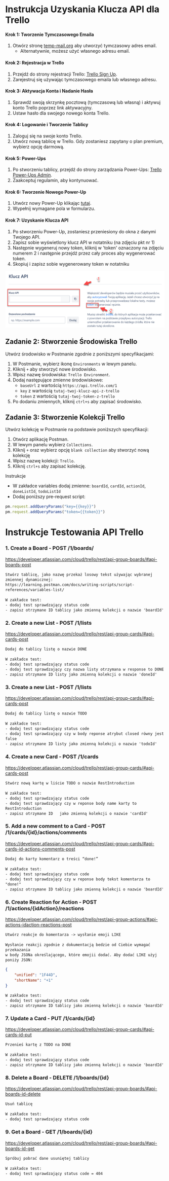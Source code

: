# Instrukcja Uzyskania Klucza API dla Trello

#### Krok 1: Tworzenie Tymczasowego Emaila
1. Otwórz stronę [temp-mail.org](https://temp-mail.org/pl/) aby utworzyć tymczasowy adres email.
   - Alternatywnie, możesz użyć własnego adresu email.

#### Krok 2: Rejestracja w Trello
1. Przejdź do strony rejestracji Trello: [Trello Sign Up](https://trello.com/pl/signup).
2. Zarejestruj się używając tymczasowego emaila lub własnego adresu.

#### Krok 3: Aktywacja Konta i Nadanie Hasła
1. Sprawdź swoją skrzynkę pocztową (tymczasową lub własną) i aktywuj konto Trello poprzez link aktywacyjny.
2. Ustaw hasło dla swojego nowego konta Trello.

#### Krok 4: Logowanie i Tworzenie Tablicy
1. Zaloguj się na swoje konto Trello.
2. Utwórz nową tablicę w Trello. Gdy zostaniesz zapytany o plan premium, wybierz opcję darmową.

#### Krok 5: Power-Ups
1. Po stworzeniu tablicy, przejdź do strony zarządzania Power-Ups: [Trello Power-Ups Admin](https://trello.com/power-ups/admin).
2. Zaakceptuj regulamin, aby kontynuować.

#### Krok 6: Tworzenie Nowego Power-Up
1. Utwórz nowy Power-Up klikając [tutaj](https://trello.com/power-ups/admin/new).
2. Wypełnij wymagane pola w formularzu.

#### Krok 7: Uzyskanie Klucza API
1. Po stworzeniu Power-Up, zostaniesz przeniesiony do okna z danymi Twojego API.
2. Zapisz sobie wyświetlony klucz API w notatniku (na zdjęciu pkt nr 1)
3. Następnie wygeneruj nowy token, kliknij w 'token' oznaczony na zdjęciu numerem 2 i następnie przejdź przez cały proces aby wygenerować token.
5. Skopiuj i zapisz sobie wygenerowany token w notatniku

![Trello API Key](img/trello-token-2.png)



## Zadanie 2: Stworzenie Środowiska Trello

Utwórz środowisko w Postmanie zgodnie z poniższymi specyfikacjami:

1. W Postmanie, wybierz ikonę `Environments` w lewym panelu.
2. Kliknij `+` aby stworzyć nowe środowisko.
3. Wpisz nazwę środowiska: `Trello Environment`.
4. Dodaj następujące zmienne środowiskowe:
   - `baseUrl` z wartością `https://api.trello.com/1`
   - `key` z wartością `tutaj-twoj-klucz-api-z-trello`
   - `token` z wartością `tutaj-twoj-token-z-trello`
5. Po dodaniu zmiennych, kliknij `ctrl+s` aby zapisać środowisko.


## Zadanie 3: Stworzenie Kolekcji Trello

Utwórz kolekcję w Postmanie na podstawie poniższych specyfikacji:

1. Otwórz aplikację Postman.
2. W lewym panelu wybierz `Collections`.
3. Kliknij `+` oraz wybierz opcję `blank collection` aby stworzyć nową kolekcję
4. Wpisz nazwę kolekcji: `Trello`.
5. Kliknij `ctrl+s` aby zapisać kolekcję.

Instrukcje

- W zakładce variables dodaj zmienne: `boardId`, `cardId`, `actionId`, `doneListId`, `todoListId`
- Dodaj poniższy pre-request script:

```js
pm.request.addQueryParams("key={{key}}")
pm.request.addQueryParams("token={{token}}")
```


# Instrukcje Testowania API Trello


###  1. Create a Board - POST /1/boards/

https://developer.atlassian.com/cloud/trello/rest/api-group-boards/#api-boards-post

    Stwórz tablicę, jako nazwę przekaż losowy tekst używając wybranej zmiennej dynamicznej:
    https://learning.postman.com/docs/writing-scripts/script-references/variables-list/
    
    W zakładce test:
    - dodaj test sprawdzający status code
    - zapisz otrzymane ID tablicy jako zmienną kolekcji o nazwie 'boardId'

### 2. Create a new List - POST /1/lists

[https://developer.atlassian.com/cloud/trello/rest/api-group-cards/#api-cards-post
](https://developer.atlassian.com/cloud/trello/rest/api-group-lists/#api-lists-post)
  
    Dodaj do tablicy listę o nazwie DONE
    
    W zakładce test:
    - dodaj test sprawdzający status code
    - dodaj test sprawdzający czy nazwa listy otrzymana w response to DONE
    - zapisz otrzymane ID listy jako zmienną kolekcji o nazwie 'doneId'
    
### 3. Create a new List - POST /1/lists

[https://developer.atlassian.com/cloud/trello/rest/api-group-cards/#api-cards-post
](https://developer.atlassian.com/cloud/trello/rest/api-group-lists/#api-lists-post)
   
    Dodaj do tablicy listę o nazwie TODO
    
    W zakładce test:
    - dodaj test sprawdzający status code
    - dodaj test sprawdzający czy w body reponse atrybut closed równy jest false
    - zapisz otrzymane ID listy jako zmienną kolekcji o nazwie 'todoId'
    
### 4. Create a new Card - POST /1/cards

https://developer.atlassian.com/cloud/trello/rest/api-group-cards/#api-cards-post

    Stwórz nową kartę w liście TODO o nazwie RestIntroduction
    
    W zakładce test:
    - dodaj test sprawdzający status code
    - dodaj test sprawdzający czy w reponse body name karty to RestIntroduction
    - zapisz otrzymane ID   jako zmienną kolekcji o nazwie 'cardId'
    
### 5. Add a new comment to a Card - POST /1/cards/{id}/actions/comments

https://developer.atlassian.com/cloud/trello/rest/api-group-cards/#api-cards-id-actions-comments-post

    Dodaj do karty komentarz o treści “done!”
    
    W zakładce test:
    - dodaj test sprawdzający status code
    - dodaj test sprawdzający czy w reponse body tekst komentarza to "done!"
    - zapisz otrzymane ID tablicy jako zmienną kolekcji o nazwie 'boardId'
    
### 6. Create Reaction for Action - POST /1/actions/{idAction}/reactions

https://developer.atlassian.com/cloud/trello/rest/api-group-actions/#api-actions-idaction-reactions-post

    Utwórz reakcje do komentarza -> wysłanie emoji LIKE 
    
    Wysłanie reakcji zgodnie z dokumentacją bedzie od Ciebie wymagać przekazania 
    w body JSONa określającego, które emojii dodać. Aby dodać LIKE użyj poniży JSON:
        
```json
{
    "unified": "1F44D",
    "shortName": "+1"
}  
```   
    W zakładce test:
    - dodaj test sprawdzający status code
    - zapisz otrzymane ID tablicy jako zmienną kolekcji o nazwie 'boardId'
    
### 7. Update a Card - PUT /1/cards/{id}

https://developer.atlassian.com/cloud/trello/rest/api-group-cards/#api-cards-id-put

    Przenieś kartę z TODO na DONE
    
    W zakładce test:
    - dodaj test sprawdzający status code
    - zapisz otrzymane ID tablicy jako zmienną kolekcji o nazwie 'boardId'
    
### 8. Delete a Board - DELETE /1/boards/{id}

https://developer.atlassian.com/cloud/trello/rest/api-group-boards/#api-boards-id-delete

    Usuń tablicę
    
    W zakładce test:
    - dodaj test sprawdzający status code
    
### 9. Get a Board - GET /1/boards/{id}

https://developer.atlassian.com/cloud/trello/rest/api-group-boards/#api-boards-id-get

    Spróbuj pobrać dane usuniętej tablicy
    
    W zakładce test:
    - dodaj test sprawdzający status code = 404    
